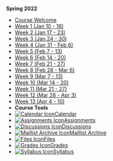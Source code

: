 **Spring 2022**

- [Course Welcome](221/course-welcome)
- [Week 1 (Jan 10 - 16)](221/week-01)
- [Week 2 (Jan 17 - 23)](221/week-02)
- [Week 3 (Jan 24 - 30)](221/week-03)
- [Week 4 (Jan 31 - Feb 6)](221/week-04)
- [Week 5 (Feb 7 - 13)](221/week-05)
- [Week 6 (Feb 14 - 20)](221/week-06)
- [Week 7 (Feb 21 - 27)](221/week-07)
- [Week 8 (Feb 28 - Mar 6)](221/week-08)
- [Week 9 (Mar 7 - 13)](221/week-09)
- [Week 10 (Mar 14 - 20)](221/week-10)
- [Week 11 (Mar 21 - 27)](221/week-11)
- [Week 12 (Mar 28 - Apr 3)](221/week-12)
- [Week 13 (Apr 4 - 10)](221/week-13)
- **Course Tools**
 - [![Calendar Icon](https://icongr.am/fontawesome/calendar.svg?size=16&color=6D6F71)Calendar](https://canvas.sfu.ca/calendar)
 - [![Assignments Icon](https://icongr.am/fontawesome/pencil.svg?size=16&color=6D6F71)Assignments](https://canvas.sfu.ca/courses/67116/assignments)
 - [![Discussions Icon](https://icongr.am/fontawesome/comments-o.svg?size=16&color=6D6F71)Discussions](https://canvas.sfu.ca/courses/67116/discussion_topics)
  - [![Maillist Archive Icon](https://icongr.am/fontawesome/envelope-o.svg?size=16&color=6D6F71)Maillist Archive](https://www2.cs.sfu.ca/CourseCentral/Hypermail/cmpt-363-d2/)
 - [![Files Icon](https://icongr.am/fontawesome/folder.svg?size=16&color=6D6F71)Files](https://canvas.sfu.ca/courses/67116/files)
 - [![Grades Icon](https://icongr.am/fontawesome/calculator.svg?size=16&color=6D6F71)Grades](https://canvas.sfu.ca/courses/67116/gradebook)
 - [![Syllabus Icon](https://icongr.am/fontawesome/list.svg?size=16&color=6D6F71)Syllabus](https://canvas.sfu.ca/courses/67116/assignments/syllabus)  

<br>

<style>
  :root {

    --link-color: #CC0633;
    --link-text-decoration: none;
    --link-text-decoration--hover: underline;
    --pagination-title-color: #CC0633;

  }

  .markdown-section {
    padding: 1rem 40px;
  }

  @media (prefers-color-scheme: dark) {
    :root {

        --link-color: #EA7688!important;
        --link-text-decoration: none!important;
        --link-text-decoration--hover: underline!important;

        --sidebar-name-color: #EA7688!important;
        --sidebar-nav-link-color: #B2B4B4!important;
        --sidebar-nav-link-color--active: #EA7688!important;
        --sidebar-nav-link-border-color--active: #EA7688!important;

        --sidebar-nav-pagelink-background:
            no-repeat 2px calc(50% - 2.5px) / 6px 5px linear-gradient(45deg, transparent 2.75px, #757575 2.75px 4.25px, transparent 4px), no-repeat 2px calc(50% + 2.5px) / 6px 5px linear-gradient(135deg, transparent 2.75px, #757575 2.75px 4.25px, transparent 4px)!important;
        --sidebar-nav-pagelink-background--active:
            no-repeat 0px center / 5px 6px linear-gradient(225deg, transparent 2.75px, #EA7688 2.75px 4.25px, transparent 4.25px), no-repeat 5px center / 5px 6px linear-gradient(135deg, transparent 2.75px, #EA7688 2.75px 4.25px, transparent 4.25px)!important;
        --sidebar-nav-pagelink-background--collapse:
            no-repeat 2px calc(50% - 2.5px) / 6px 5px linear-gradient(45deg, transparent 2.75px, #EA7688 2.75px 4.25px, transparent 4px), no-repeat 2px calc(50% + 2.5px) / 6px 5px linear-gradient(135deg, transparent 2.75px, #EA7688 2.75px 4.25px, transparent 4px)!important;
        --sidebar-nav-pagelink-background--loaded:
            no-repeat 0px center / 5px 6px linear-gradient(225deg, transparent 2.75px, #EA7688 2.75px 4.25px, transparent 4.25px), no-repeat 5px center / 5px 6px linear-gradient(135deg, transparent 2.75px, #c84EA768894f 2.75px 4.25px, transparent 4.25px)!important;

        --navbar-root-color: #B2B4B4!important;
        --navbar-root-color--active: #EA7688!important;

        --pagination-title-color: #EA7688!important;
        }
    }

</style>